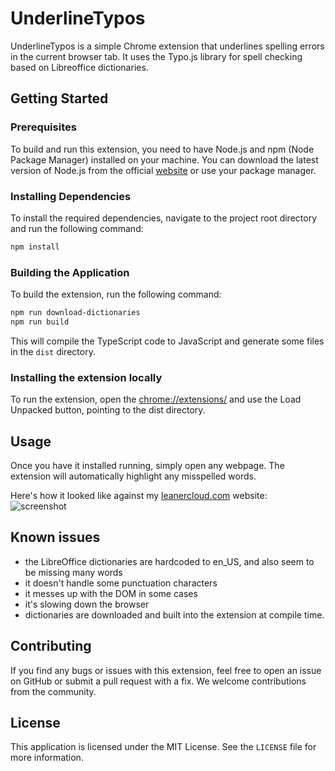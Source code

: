 # UnderlineTypos

UnderlineTypos is a simple Chrome extension that underlines spelling errors in the current browser tab. It uses the Typo.js library for spell checking based on Libreoffice dictionaries.

## Getting Started

### Prerequisites

To build and run this extension, you need to have Node.js and npm (Node Package Manager) installed on your machine. You can download the latest version of Node.js from the official [website](https://nodejs.org/en/download/) or use your package manager.

### Installing Dependencies

To install the required dependencies, navigate to the project root directory and run the following command:

```sh
npm install
```

### Building the Application

To build the extension, run the following command:

```sh
npm run download-dictionaries
npm run build
```

This will compile the TypeScript code to JavaScript and generate some files in the `dist` directory.

### Installing the extension locally

To run the extension, open the [chrome://extensions/](chrome://extensions/) and use the Load Unpacked button, pointing to the dist directory.

## Usage

Once you have it installed running, simply open any webpage. The extension will automatically highlight any misspelled words.

Here's how it looked like against my [leanercloud.com](leanercloud.com) website:
![screenshot](https://i.postimg.cc/zzF3pGKC/Screenshot-2023-05-09-at-22-56-39.png)

## Known issues

- the LibreOffice dictionaries are hardcoded to en_US, and also seem to be missing many words
- it doesn't handle some punctuation characters
- it messes up with the DOM in some cases
- it's slowing down the browser
- dictionaries are downloaded and built into the extension at compile time.

## Contributing

If you find any bugs or issues with this extension, feel free to open an issue on GitHub or submit a pull request with a fix. We welcome contributions from the community.


## License

This application is licensed under the MIT License. See the `LICENSE` file for more information.
